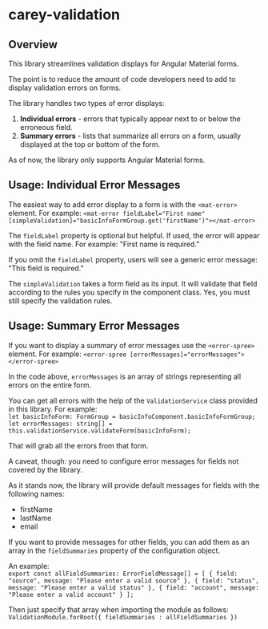 # carey-validation

## Overview
This library streamlines validation displays for Angular Material forms.

The point is to reduce the amount of code developers need to add to display validation
errors on forms.

The library handles two types of error displays:
1. **Individual errors** - errors that typically appear next to or below the erroneous field.
2. **Summary errors** - lists that summarize all errors on a form, usually displayed at the top or bottom of the form.

As of now, the library only supports Angular Material forms. 

## Usage: Individual Error Messages
The easiest way to add error display to a form is with the `<mat-error>` element. For example:
`<mat-error fieldLabel="First name" [simpleValidation]="basicInfoFormGroup.get('firstName')"></mat-error>`

The `fieldLabel` property is optional but helpful. If used, the error will appear with the field name.
For example: "First name is required."

If you omit the `fieldLabel` property, users will see a generic error message: "This field is required."

The `simpleValidation` takes a form field as its input. It will validate that field according to the
rules you specify in the component class. Yes, you must still specify the validation rules. 

## Usage: Summary Error Messages
If you want to display a summary of error messages use the `<error-spree>` element. For example:
`<error-spree [errorMessages]="errorMessages"></error-spree>`

In the code above, `errorMessages` is an array of strings representing all errors on the entire form.

You can get all errors with the help of the `ValidationService` class provided in this library. For example:<br/>
`let basicInfoForm: FormGroup = basicInfoComponent.basicInfoFormGroup;`<br/>
`let errorMessages: string[] = this.validationService.validateForm(basicInfoForm);`

That will grab all the errors from that form.

A caveat, though: you need to configure error messages for fields not covered by the library.

As it stands now, the library will provide default messages for fields with the following names:
- firstName
- lastName
- email

If you want to provide messages for other fields, you can add them as an array in the `fieldSummaries`
property of the configuration object.

An example:<br/>
`export const allFieldSummaries: ErrorFieldMessage[] = [
  {
    field: "source",
    message: "Please enter a valid source"
  },
  {
    field: "status",
    message: "Please enter a valid status"
  },
  {
    field: "account",
    message: "Please enter a valid account"
  }
];`

Then just specify that array when importing the module as follows:<br/>
`ValidationModule.forRoot({ fieldSummaries : allFieldSummaries })`

